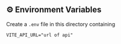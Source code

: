 ## ⚙️ Environment Variables
Create a ```.env``` file in this directory containing
```env
VITE_API_URL="url of api"
```